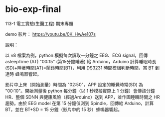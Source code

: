 # bio-exp-final
113-1  電工實驗(生醫工程) 期末專題

demo 影片： https://youtu.be/0K_HwAe107s

說明：

以 v8 檔案為例，python 模擬每次讀取一分鐘之 EEG、ECG signal，回傳 asleepTime (AT) "00:15" (第15分鐘睡著) 給 Arduino，Arduino 計算睡眠時長(SD)+睡著時間(AT)=鬧鈴時間(BT)，利用 DS3231 時間模組判斷時間，當 BT 到達時 蜂鳴器響起。

影片中上床（開始測量）時間為 "02:50"，APP 設定的睡覺時常(SD) 為 "00:10"。開始測量後 python 每分鐘（以 1 秒模擬實際上 1 分鐘）會傳該分鐘 HR、整個 SDNN 與健康風險（經過Arduino）送到 APP，並作圖睡眠時間之 HR 趨勢。由於 EEG model 在第 15 分鐘偵測到 Spindle，回傳給 Arduino，計算 BT，並在 BT+SD = 15 分鐘（影片中的 15 秒）蜂鳴器響起。
